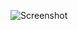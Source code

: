 ![Screenshot](https://raw.githubusercontent.com/Cryakl/Ultimate-RAT-Collection/refs/heads/main/BabylonRat/Babylon%20RAT%20v1.6.0.0/Screenshot.png)
